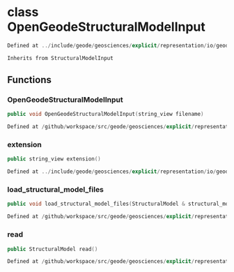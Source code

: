 # class OpenGeodeStructuralModelInput

```cpp
Defined at ../include/geode/geosciences/explicit/representation/io/geode/geode_structural_model_input.h#31
```

```cpp
Inherits from StructuralModelInput
```



## Functions

### OpenGeodeStructuralModelInput

```cpp
public void OpenGeodeStructuralModelInput(string_view filename)
```

```cpp
Defined at /github/workspace/src/geode/geosciences/explicit/representation/io/geode/geode_structural_model_input.cpp#45
```

### extension

```cpp
public string_view extension()
```

```cpp
Defined at ../include/geode/geosciences/explicit/representation/io/geode/geode_structural_model_input.h#37
```

### load_structural_model_files

```cpp
public void load_structural_model_files(StructuralModel & structural_model, string_view directory)
```

```cpp
Defined at /github/workspace/src/geode/geosciences/explicit/representation/io/geode/geode_structural_model_input.cpp#51
```

### read

```cpp
public StructuralModel read()
```

```cpp
Defined at /github/workspace/src/geode/geosciences/explicit/representation/io/geode/geode_structural_model_input.cpp#70
```



